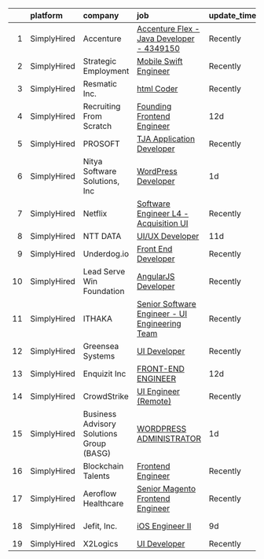 

|    | platform    | company                                  | job                                                                                                                                                    | update_time   | location        |
|---:|:------------|:-----------------------------------------|:-------------------------------------------------------------------------------------------------------------------------------------------------------|:--------------|:----------------|
|  1 | SimplyHired | Accenture                                | [Accenture Flex - Java Developer - 4349150](https://www.simplyhired.com/job/jly3Wl9aOmXQbrB4Me-jhFc3zvgcnE08_KOcPhGxq1XYHxnsTGGXag?q=ui+engineer)      | Recently      | Chicago, IL     |
|  2 | SimplyHired | Strategic Employment                     | [Mobile Swift Engineer](https://www.simplyhired.com/job/HvFKFUPBQks4TvdZXzAUvjF0nI8KVBS8256b_IgO654UlAA08Jjlvg?q=ui+engineer)                          | Recently      | San Ramon, CA   |
|  3 | SimplyHired | Resmatic Inc.                            | [html Coder](https://www.simplyhired.com/job/1horKlaY2nUszWNGAznbOjFUNCJBjStFQ1YxHY1ditLaUqJVnHJ9Ig?q=ui+engineer)                                     | Recently      | Sebastopol, CA  |
|  4 | SimplyHired | Recruiting From Scratch                  | [Founding Frontend Engineer](https://www.simplyhired.com/job/IbXrSabo8u-jsuWX55FAOKbAl6eKJlIdkc5yI7m0lbbyaEYdBvAjnw?q=ui+engineer)                     | 12d           | Remote          |
|  5 | SimplyHired | PROSOFT                                  | [TJA Application Developer](https://www.simplyhired.com/job/tfI3CBA_fLanfSQngAXS1qjPy3Foc-Tv0JDV7LTJsccA-v9Ae5uZew?q=ui+engineer)                      | Recently      | Norfolk, VA     |
|  6 | SimplyHired | Nitya Software Solutions, Inc            | [WordPress Developer](https://www.simplyhired.com/job/J3fY7b-Rh9MdYeFLlyOi4QaS958tgHPX6xSzXNOvRwq4KDg5JLYfig?q=ui+engineer)                            | 1d            | Remote          |
|  7 | SimplyHired | Netflix                                  | [Software Engineer L4 - Acquisition UI](https://www.simplyhired.com/job/MewjA4tIM3AQZ5UEsNQMeDsA1D9LOnO54B8m8m2-ZUhXvcUr0JYaBA?q=ui+engineer)          | Recently      | Remote          |
|  8 | SimplyHired | NTT DATA                                 | [UI/UX Developer](https://www.simplyhired.com/job/eKah63XRzEC55bCol7Y7iRN2wPL0RDRFa_hv6WGpxYXEbUiBxt8wpg?q=ui+engineer)                                | 11d           | Frisco, TX      |
|  9 | SimplyHired | Underdog.io                              | [Front End Developer](https://www.simplyhired.com/job/bKHSv5Crya-PQseHciDP5wVap6EGVW40KqRY_ikjYgsi6Xi8F_XGmw?q=ui+engineer)                            | Recently      | Remote          |
| 10 | SimplyHired | Lead Serve Win Foundation                | [AngularJS Developer](https://www.simplyhired.com/job/fol_MaVS9D_N6pV1sYfIhNb8Af2daoNUkqLdUoJTX2zXnWE0ImOMoA?q=ui+engineer)                            | Recently      | Remote          |
| 11 | SimplyHired | ITHAKA                                   | [Senior Software Engineer - UI Engineering Team](https://www.simplyhired.com/job/inYM2CSoj-lWM7-IxN1lfdFmAO-6A7F1ZZLGliDsbAbXRk4DlvHNcw?q=ui+engineer) | Recently      | Ann Arbor, MI   |
| 12 | SimplyHired | Greensea Systems                         | [UI Developer](https://www.simplyhired.com/job/zujmqiHkA1BWivIw-iBLR_gmYTUARpsyTfhFJYvNh2OYxVEXYPhGhg?q=ui+engineer)                                   | Recently      | Richmond, VT    |
| 13 | SimplyHired | Enquizit Inc                             | [FRONT-END ENGINEER](https://www.simplyhired.com/job/0FSuqnhPuXG0It4ej0MzmE29Txdd1iXhL6FCrj4_Mr1gXohObGn-HA?q=ui+engineer)                             | 12d           | Remote          |
| 14 | SimplyHired | CrowdStrike                              | [UI Engineer (Remote)](https://www.simplyhired.com/job/iAoCyFQPg5Y2ELp3oq0omBdU2eD3t_w4v09zURveEbN3CczIywDvmA?q=ui+engineer)                           | Recently      | Remote          |
| 15 | SimplyHired | Business Advisory Solutions Group (BASG) | [WORDPRESS ADMINISTRATOR](https://www.simplyhired.com/job/QiP2AqpWhj87fidmcGaqH2Kvi7TevL2GTZ3CA8VdlWXJu8c6R-Iowg?q=ui+engineer)                        | 1d            | Remote          |
| 16 | SimplyHired | Blockchain Talents                       | [Frontend Engineer](https://www.simplyhired.com/job/nSVsHCvWsm3_pt5kzR-egLVZEH-yooTu1krRa-KA8yU3BGVLiAF1Lw?q=ui+engineer)                              | Recently      | Remote          |
| 17 | SimplyHired | Aeroflow Healthcare                      | [Senior Magento Frontend Engineer](https://www.simplyhired.com/job/uJJWsbsJ-A2J-2KXvsX-Cha73KyKnl-V2EEKSox5OzuSBWCVaz1N-A?q=ui+engineer)               | Recently      | Asheville, NC   |
| 18 | SimplyHired | Jefit, Inc.                              | [iOS Engineer II](https://www.simplyhired.com/job/irTG3NHxxh62wvYikYvPrq6MmIASQaVD-affaMmyzfz-rSeTXuvo7g?q=ui+engineer)                                | 9d            | Santa Clara, CA |
| 19 | SimplyHired | X2Logics                                 | [UI Developer](https://www.simplyhired.com/job/ak1hIs3JLzQLm7-crXnWvIInJD6L3fqPCsYHRYKlZwSAsaWLhtFx9w?q=ui+engineer)                                   | Recently      | Remote          |